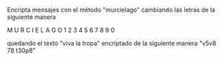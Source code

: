 Encripta mensajes con el método "murcielago" cambiando las letras de la siguiente manera

M U R C I E L A G O
1 2 3 4 5 6 7 8 9 0

quedando el texto "viva la tropa" encriptado de la siguiente manera "v5v8 78 t30p8"